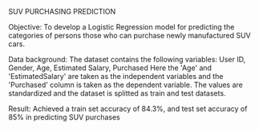 SUV PURCHASING PREDICTION

Objective: To develop a Logistic Regression model for predicting the categories of persons those who can purchase newly manufactured SUV cars.

Data background: The dataset contains the following variables: User ID, Gender, Age, Estimated Salary, Purchased
Here the 'Age' and 'EstimatedSalary' are taken as the independent variables and the 'Purchased' column is taken as the dependent variable. The values are standardized and the dataset is splitted as train and test datasets.

Result: Achieved a train set accuracy of 84.3%, and test set accuracy of 85% in predicting SUV purchases
